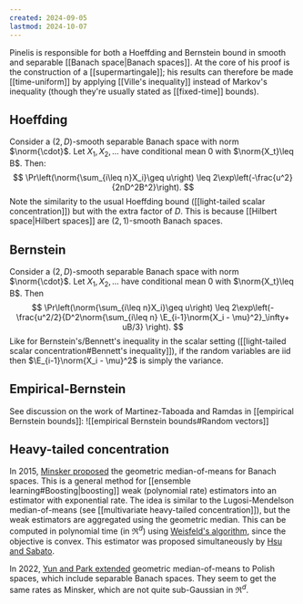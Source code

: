 ```yaml
---
created: 2024-09-05
lastmod: 2024-10-07
---
```


Pinelis is responsible for both a Hoeffding and Bernstein bound in smooth and separable [[Banach space|Banach spaces]]. At the core of his proof is the construction of a [[supermartingale]]; his results can therefore be made [[time-uniform]] by applying [[Ville's inequality]] instead of Markov's inequality (though they're usually stated as [[fixed-time]] bounds). 
## Hoeffding 
Consider a $(2,D)$-smooth separable Banach space with norm $\norm{\cdot}$. Let $X_1,X_2,\dots$ have conditional mean $0$ with $\norm{X_t}\leq B$. Then: 
$$
\Pr\left(\norm{\sum_{i\leq n}X_i}\geq u\right) \leq 2\exp\left(-\frac{u^2}{2nD^2B^2}\right).
$$
Note the similarity to the usual Hoeffding bound ([[light-tailed scalar concentration]]) but with the extra factor of $D$. This is because [[Hilbert space|Hilbert spaces]] are $(2,1)$-smooth Banach spaces. 

## Bernstein 
Consider a $(2,D)$-smooth separable Banach space with norm $\norm{\cdot}$. Let $X_1,X_2,\dots$ have conditional mean $0$ with $\norm{X_t}\leq B$. Then 
$$
\Pr\left(\norm{\sum_{i\leq n}X_i}\geq u\right) \leq 2\exp\left(-\frac{u^2/2}{D^2\norm{\sum_{i\leq n} \E_{i-1}\norm{X_i - \mu}^2}_\infty+ uB/3} \right).
$$
Like for Bernstein's/Bennett's inequality in the scalar setting ([[light-tailed scalar concentration#Bennett's inequality]]), if the random variables are iid then $\E_{i-1}\norm{X_i - \mu}^2$ is simply the variance. 

## Empirical-Bernstein 
See discussion on the work of Martinez-Taboada and Ramdas in [[empirical Bernstein bounds]]: 
![[empirical Bernstein bounds#Random vectors]]

## Heavy-tailed concentration
In 2015, [Minsker proposed](https://citeseerx.ist.psu.edu/document?repid=rep1&type=pdf&doi=adb542bb749073d80af52f2038ad6980e3874337) the geometric median-of-means for Banach spaces. This is a general method for [[ensemble learning#Boosting|boosting]] weak (polynomial rate) estimators into an estimator with exponential rate. The idea is similar to the Lugosi-Mendelson median-of-means (see [[multivariate heavy-tailed concentration]]), but the weak estimators are aggregated using the geometric median. This can be computed in polynomial time (in $\Re^d$) using [Weisfeld's algorithm](https://github.com/scoutant/l1-median), since the objective is convex. This estimator was proposed simultaneously by [Hsu and Sabato](https://proceedings.mlr.press/v32/hsu14.pdf). 

In 2022, [Yun and Park extended](https://arxiv.org/abs/2211.17155) geometric median-of-means to Polish spaces, which include separable Banach spaces. They seem to get the same rates as Minsker, which are not quite sub-Gaussian in $\Re^d$. 

